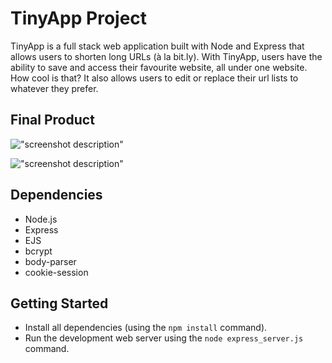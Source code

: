 # TinyApp Project

TinyApp is a full stack web application built with Node and Express that allows users to shorten long URLs (à la bit.ly). With TinyApp, users have the ability to save and access 
their favourite website, all under one website. How cool is that? It also allows users to edit or replace their url lists to whatever they prefer. 

## Final Product

!["screenshot description"](#)

!["screenshot description"](#)

## Dependencies

- Node.js
- Express
- EJS
- bcrypt
- body-parser
- cookie-session

## Getting Started

- Install all dependencies (using the `npm install` command).
- Run the development web server using the `node express_server.js` command.